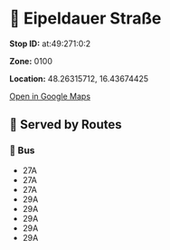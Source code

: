 # 🚉 Eipeldauer Straße


**Stop ID:** at:49:271:0:2

**Zone:** 0100

**Location:** 48.26315712, 16.43674425

[Open in Google Maps](https://www.google.com/maps?q=48.26315712,16.43674425)

## 🚆 Served by Routes

### 🚌 Bus
- 27A
- 27A
- 27A
- 29A
- 29A
- 29A
- 29A
- 29A